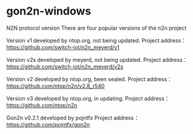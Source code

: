 # gon2n-windows


N2N protocol version
There are four popular versions of the n2n project

Version v1 developed by ntop.org, not being updated. Project address：https://github.com/switch-iot/n2n_meyerd/v1

Version v2s developed by meyerd, not being updated. Project address：https://github.com/switch-iot/n2n_meyerd/v2s

Version v2 developed by ntop.org, been sealed. Project address：https://github.com/ntop/n2n/v2.8_r540

Version v3 developed by ntop.org, in updating. Project address：https://github.com/ntop/n2n

Gon2n  v0.2.1 developed by pojntfx  Project address：https://github.com/pojntfx/gon2n

